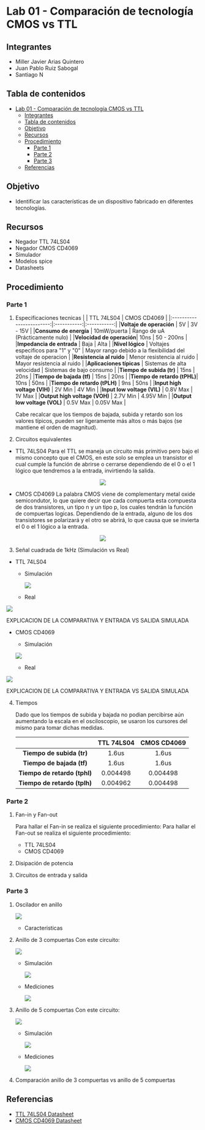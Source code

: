 # Lab 01 - Comparación de tecnología CMOS vs TTL

## Integrantes

- Miller Javier Arias Quintero
- Juan Pablo Ruiz Sabogal
- Santiago N

## Tabla de contenidos

- [Lab 01 - Comparación de tecnología CMOS vs TTL](#lab-01---comparación-de-tecnología-cmos-vs-ttl)
  - [Integrantes](#integrantes)
  - [Tabla de contenidos](#tabla-de-contenidos)
  - [Objetivo](#objetivo)
  - [Recursos](#recursos)
  - [Procedimiento](#procedimiento)
    - [Parte 1](#parte-1)
    - [Parte 2](#parte-2)
    - [Parte 3](#parte-3)
  - [Referencias](#referencias)

## Objetivo

- Identificar las características de un dispositivo fabricado en diferentes tecnologías.

## Recursos

- Negador TTL 74LS04
- Negador CMOS CD4069
- Simulador
- Modelos spice
- Datasheets

## Procedimiento

### Parte 1

1. Especificaciones tecnicas
   | | TTL 74LS04 | CMOS CD4069 |
   |:------------------------:|:-----------:|:-----------:|
   |**Voltaje de operación** | 5V | 3V - 15V |
   |**Consumo de energía** | 10mW/puerta | Rango de uA (Prácticamente nulo) |
   |**Velocidad de operación**| 10ns | 50 - 200ns |
   |**Impedancia de entrada** | Baja | Alta |
   |**Nivel lógico** | Voltajes especificos para "1" y "0" | Mayor rango debido a la flexibilidad del voltaje de operacion |
   |**Resistencia al ruido** | Menor resistencia al ruido | Mayor resistencia al ruido |
   |**Aplicaciones típicas** | Sistemas de alta velocidad | Sistemas de bajo consumo |
   |**Tiempo de subida (tr)** | 15ns | 20ns |
   |**Tiempo de bajada (tf)** | 15ns | 20ns |
   |**Tiempo de retardo (tPHL)**| 10ns | 50ns |
   |**Tiempo de retardo (tPLH)** | 9ns | 50ns |
   |**Input high voltage (VIH)** | 2V Min | 4V Min |
   |**Input low voltage (VIL)** | 0.8V Max | 1V Max |
   |**Output high voltage (VOH)** | 2.7V Min | 4.95V Min |
   |**Output low voltage (VOL)** | 0.5V Max | 0.05V Max |

   Cabe recalcar que los tiempos de bajada, subida y retardo son los valores típicos, pueden ser ligeramente más altos o más bajos (se mantiene el orden de magnitud).

2. Circuitos equivalentes

- TTL 74LS04
Para el TTL se maneja un circuito más primitivo pero bajo el mismo concepto que el CMOS, en este solo se emplea un transistor el cual cumple la función de abrirse o cerrarse dependiendo de el 0 o el 1 lógico que tendremos a la entrada, invirtiendo la salida.
<div style="display:flex; justify-content:center; align-items:center;">
   <img src="/assets/TTLEquivalente.png" style=""/>
</div>

- CMOS CD4069
  La palabra CMOS viene de complementary metal oxide semicondutor, lo que quiere decir que cada compuerta esta compuesta de dos transistores, un tipo n y un tipo p, los cuales tendrán la función de compuertas logicas. Dependiendo de la entrada, alguno de los dos transistores se polarizará y el otro se abrirá, lo que causa que se invierta el 0 o el 1 lógico a la entrada.

<div style="display:flex; justify-content:center; align-items:center;">
   <img src="/assets/CMOSEQUIVALENTE.png" style=""/>
</div>

3. Señal cuadrada de 1kHz (Simulación vs Real)

- TTL 74LS04
  - Simulación
    
    ![](/assets/Simulaciones/74LS.png)
    
  - Real

![](/assets/74LS04/F0000TEK.BMP)

EXPLICACION DE LA COMPARATIVA Y ENTRADA VS SALIDA SIMULADA

- CMOS CD4069

  - Simulación

  ![](/assets/Simulaciones/CD40.png)

  - Real

![](/assets/CD4069/F0001TEK.BMP)

EXPLICACION DE LA COMPARATIVA Y ENTRADA VS SALIDA SIMULADA

4. Tiempos

   Dado que los tiempos de subida y bajada no podian percibirse aún aumentando la escala en el osciloscopio, se usaron los cursores del mismo para tomar dichas medidas.

   |                              | TTL 74LS04 | CMOS CD4069 |
   | :--------------------------: | :--------: | :---------: |
   |  **Tiempo de subida (tr)**   |   1.6us    |    1.6us    |
   |  **Tiempo de bajada (tf)**   |   1.6us    |    1.6us    |
   | **Tiempo de retardo (tphl)** |  0.004498  |  0.004498   |
   | **Tiempo de retardo (tplh)** |  0.004962  |  0.004498   |

### Parte 2

1. Fan-in y Fan-out

   Para hallar el Fan-in se realiza el siguiente procedimiento:
   Para hallar el Fan-out se realiza el siguiente procedimiento:

   - TTL 74LS04
   - CMOS CD4069

2. Disipación de potencia
3. Circuitos de entrada y salida

### Parte 3

1. Oscilador en anillo
   
   ![](/assets/Osciladorgeneral.jpg)
   
   - Caracteristicas
3. Anillo de 3 compuertas
   Con este circuito:
   
   ![](/assets/Simulaciones/anillo3.png)
   
   - Simulación
   
     ![](/assets/Simulaciones/anillo3S.png)
     
   - Mediciones
     
     ![](/assets/Anillo3/F0014TEK.BMP)
     
5. Anillo de 5 compuertas
   Con este circuito:

   ![](/assets/Simulaciones/anillo5.png)

   - Simulación

     ![](/assets/Simulaciones/anillo5S.png)

   - Mediciones

     ![](/assets/Anillo5/F0013TEK.BMP)

6. Comparación anillo de 3 compuertas vs anillo de 5 compuertas

## Referencias

- [TTL 74LS04 Datasheet](https://www.alldatasheet.com/datasheet-pdf/view/5638/MOTOROLA/74LS04.html)
- [CMOS CD4069 Datasheet](https://www.alldatasheet.com/datasheet-pdf/view/50860/FAIRCHILD/CD4069.html)
